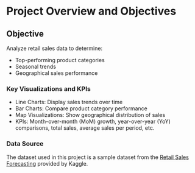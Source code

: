 # Project Overview and Objectives

## Objective

Analyze retail sales data to determine:

- Top-performing product categories
- Seasonal trends
- Geographical sales performance

### Key Visualizations and KPIs

- Line Charts: Display sales trends over time
- Bar Charts: Compare product category performance
- Map Visualizations: Show geographical distribution of sales
- KPIs: Month-over-month (MoM) growth, year-over-year (YoY) comparisons, total sales, average sales per period, etc.

### Data Source

The dataset used in this project is a sample dataset from the [Retail Sales Forecasting](https://www.kaggle.com/datasets/tevecsystems/retail-sales-forecasting) provided by Kaggle.
